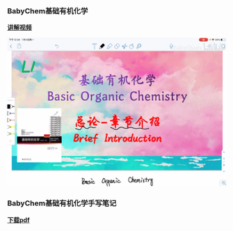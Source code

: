 ### BabyChem基础有机化学

**[讲解视频](https://www.bilibili.com/video/BV11U4y1x7GL/?spm_id_from=333.1387.homepage.video_card.click&vd_source=d848090dc43c31d7970651436f34cfa5)**  

![讲解视频](https://github.com/Benzyl-titanium/BabyChem/blob/main/babychem.png)

### BabyChem基础有机化学手写笔记

**[下载pdf](https://github.com/Benzyl-titanium/BabyChem/releases/download/organic-chemistry/BabyChem.pdf)**
